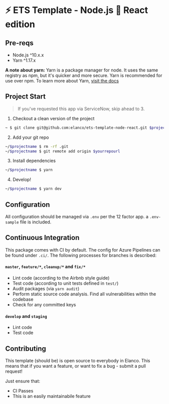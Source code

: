 # ⚡️ ETS Template - Node.js 💛 React edition

## Pre-reqs
* Node.js ^10.x.x
* Yarn ^1.17.x

**A note about yarn:** Yarn is a package manager for node. It uses the same registry as npm, but it's quicker and more secure. Yarn is recommended for use over npm.
To learn more about Yarn, [visit the docs](https://yarnpkg.com/en/docs/install)

## Project Start
> If you've requested this app via ServiceNow, skip ahead to 3.

1. Checkout a clean version of the project
```zsh
~ $ git clone git@github.com:elanco/ets-template-node-react.git $projectname && cd $projectname
```
2. Add your git repo
```zsh
~/$projectname $ rm -rf .git
~/$projectname $ git remote add origin $yourrepourl
```
3. Install dependencies
```zsh
~/$projectname $ yarn
```
4. Develop!
```zsh
~/$projectname $ yarn dev
```

## Configuration
All configuration should be managed via `.env` per the 12 factor app. a `.env-sample` file is included.

## Continuous Integration
This package comes with CI by default. The config for Azure Pipelines can be found under `.ci/`. The following processes for branches is described:

#### `master`, `feature/*`, `cleanup/*` and `fix/*`
* Lint code (according to the Airbnb style guide)
* Test code (according to unit tests defined in `test/`)
* Audit packages (via `yarn audit`)
* Perform static source code analysis. Find all vulnerabilities within the codebase
* Check for any committed keys

#### `develop` and `staging`
* Lint code
* Test code

## Contributing

This template (should be) is open source to everybody in Elanco. This means that if you want a feature, or want to fix a bug - submit a pull request!

Just ensure that:
* CI Passes
* This is an easily maintainabile feature
